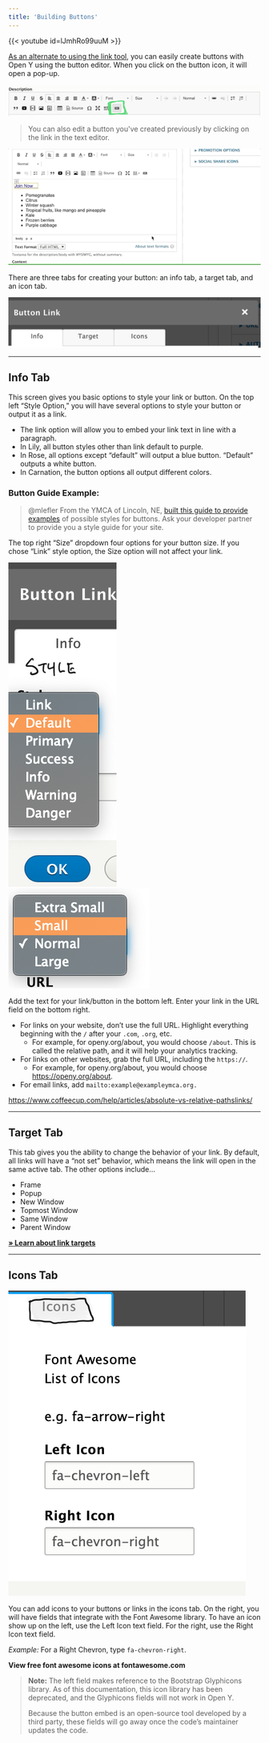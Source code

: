 ```yaml
---
title: 'Building Buttons'
---
```


{{< youtube id=lJmhRo99uuM >}}

[As an alternate to using the link tool](https://community.openymca.org/t/adding-links-in-the-text-editor/645), you can easily create buttons with Open Y using the button editor. When you click on the button icon, it will open a pop-up.

![WYSIWYG Editor options with the button tab highlighted in green.](/img/d5736f5507428b99030d5c88620d3f226f154cfc.png)
>You can also edit a button you've created previously by clicking on the link in the text editor.

![blog-description__text-editor-edit-button|640x295,75%](/img/6930bf01e47b767579dcde7536d2f3353947e310.gif)

There are three tabs for creating your button: an info tab, a target tab, and an icon tab.

![blog-description__text-editor-button-tabs|690x137,50%](/img/2564a2a399f57c0b0a1cffd8e69b4e4174a9fbaf.png)

---
## Info Tab

This screen gives you basic options to style your link or button. On the top left “Style Option,” you will have several options to style your button or output it as a link.

* The link option will allow you to embed your link text in line with a paragraph.
* In Lily, all button styles other than link default to purple.
* In Rose, all options except “default” will output a blue button. “Default” outputs a white button.
* In Carnation, the button options all output different colors.

### Button Guide Example:

> @mlefler From the YMCA of Lincoln, NE, [built this guide to provide examples](https://www.ymcalincoln.org/buttons) of possible styles for buttons. Ask your developer partner to provide you a style guide for your site.

The top right “Size” dropdown four options for your button size. If you chose “Link” style option, the Size option will not affect your link.

![blog-destiption__text-editor-button_style|166x500,50%](/img/450d40d931e05bc00fe0d3b6d15d951b0062793d.png)  
![blog-destiption__text-editor-button_size|282x200,50%](/img/a27170cb92cff52b1a9bd2590993d413b62350c7.png)

Add the text for your link/button in the bottom left. Enter your link in the URL field on the bottom right.

* For links on your website, don’t use the full URL. Highlight everything beginning with the `/` after your `.com`, `.org`, etc.
  * For example, for openy.org/about, you would choose `/about`. This is called the relative path, and it will help your analytics tracking.
* For links on other websites, grab the full URL, including the `https://`.
  * For example, for openy.org/about, you would choose https://openy.org/about.
* For email links, add `mailto:example@exampleymca.org.`

https://www.coffeecup.com/help/articles/absolute-vs-relative-pathslinks/

---

## Target Tab

This tab gives you the ability to change the behavior of your link. By default, all links will have a “not set” behavior, which means the link will open in the same active tab. The other options include…

* Frame
* Popup
* New Window
* Topmost Window
* Same Window
* Parent Window

**[» Learn about link targets](http://www.tagindex.net/html/frame/a_target.html)**

---

## Icons Tab

![blog-destiption__text-editor-button_icons|388x500,50%](/img/4a18583fc355305c5175fe6333e5a5a4638bd07e.png)

You can add icons to your buttons or links in the icons tab. On the right, you will have fields that integrate with the Font Awesome library. To have an icon show up on the left, use the Left Icon text field. For the right, use the Right Icon text field.

*Example:* For a Right Chevron, type `fa-chevron-right`.

**View free font awesome icons at fontawesome.com**

>**Note:** The left field makes reference to the Bootstrap Glyphicons library. As of this documentation, this icon library has been deprecated, and the Glyphicons fields will not work in Open Y.
>
>Because the button embed is an open-source tool developed by a third party, these fields will go away once the code’s maintainer updates the code.
